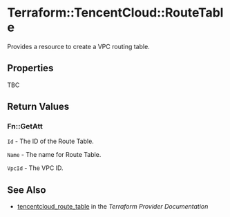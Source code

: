# Terraform::TencentCloud::RouteTable

Provides a resource to create a VPC routing table.

## Properties

TBC

## Return Values

### Fn::GetAtt

`Id` - The ID of the Route Table.

`Name` - The name for Route Table.

`VpcId` - The VPC ID.

## See Also

* [tencentcloud_route_table](https://www.terraform.io/docs/providers/tencentcloud/r/route_table.html) in the _Terraform Provider Documentation_